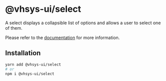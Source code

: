 # @vhsys-ui/select

A select displays a collapsible list of options and allows a user to select one of them.

Please refer to the [documentation](https://vhsys.com.br/docs/components/select) for more information.

## Installation

```sh
yarn add @vhsys-ui/select
# or
npm i @vhsys-ui/select
```
